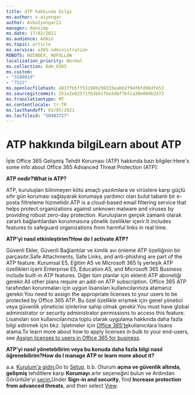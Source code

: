 ```yaml
---
title: ATP hakkında bilgi
ms.author: v-aiyengar
author: AshaIyengar21
manager: dansimp
ms.date: 17/02/2021
ms.audience: Admin
ms.topic: article
ms.service: o365-administration
ROBOTS: NOINDEX, NOFOLLOW
localization_priority: Normal
ms.collection: Adm_O365
ms.custom:
- "3100019"
- "7522"
ms.openlocfilehash: 4837fb5ff53198b290333eabb2f94f6fd96dfe53
ms.sourcegitcommit: 251e2e82571fb3bb1fbe3dbf7bfca30e004b3373
ms.translationtype: MT
ms.contentlocale: tr-TR
ms.lasthandoff: 03/05/2021
ms.locfileid: "50483727"
---
```

# <a name="learn-about-atp"></a><span data-ttu-id="53a68-102">ATP hakkında bilgi</span><span class="sxs-lookup"><span data-stu-id="53a68-102">Learn about ATP</span></span>

<span data-ttu-id="53a68-103">İşte Office 365 Gelişmiş Tehdit Koruması (ATP) hakkında bazı bilgiler:</span><span class="sxs-lookup"><span data-stu-id="53a68-103">Here's some info about Office 365 Advanced Threat Protection (ATP):</span></span>

<span data-ttu-id="53a68-104">**ATP nedir?**</span><span class="sxs-lookup"><span data-stu-id="53a68-104">**What is ATP?**</span></span>

<span data-ttu-id="53a68-105">ATP, kuruluşları bilinmeyen kötü amaçlı yazılımlara ve virüslere karşı güçlü sıfır gün koruması sağlayarak korumaya yardımcı olan bulut tabanlı bir e-posta filtreleme hizmetidir.</span><span class="sxs-lookup"><span data-stu-id="53a68-105">ATP is a cloud-based email filtering service that helps protect organizations against unknown malware and viruses by providing robust zero-day protection.</span></span> <span data-ttu-id="53a68-106">Kuruluşların gerçek zamanlı olarak zararlı bağlantılardan korunmasına yönelik özellikler içerir.</span><span class="sxs-lookup"><span data-stu-id="53a68-106">It includes features to safeguard organizations from harmful links in real time.</span></span>

<span data-ttu-id="53a68-107">**ATP'yi nasıl etkinleştirim?**</span><span class="sxs-lookup"><span data-stu-id="53a68-107">**How do I activate ATP?**</span></span>

<span data-ttu-id="53a68-108">Güvenli Ekler, Güvenli Bağlantılar ve kimlik avı önleme ATP özelliğinin bir parçasıtır.</span><span class="sxs-lookup"><span data-stu-id="53a68-108">Safe Attachments, Safe Links, and anti-phishing are part of the ATP feature.</span></span> <span data-ttu-id="53a68-109">Kurumsal E5, Eğitim A5 ve Microsoft 365 İş yerleşik ATP özellikleri içerir.</span><span class="sxs-lookup"><span data-stu-id="53a68-109">Enterprise E5, Education A5, and Microsoft 365 Business include built-in ATP features.</span></span> <span data-ttu-id="53a68-110">Diğer tüm planlar için eklenti ATP aboneliği gerekir.</span><span class="sxs-lookup"><span data-stu-id="53a68-110">All other plans require an add-on ATP subscription.</span></span> <span data-ttu-id="53a68-111">Office 365 ATP tarafından korunmaları için uygun lisansları kullanıcılarınıza atamanız gerekir.</span><span class="sxs-lookup"><span data-stu-id="53a68-111">You need to assign the appropriate licenses to your users to be protected by Office 365 ATP.</span></span> <span data-ttu-id="53a68-112">Bu özel özellikle erişmek için genel yönetici veya güvenlik yöneticisi izinlerine sahip olmak gerekir.</span><span class="sxs-lookup"><span data-stu-id="53a68-112">You must have global administrator or security administrator permissions to access this feature.</span></span> <span data-ttu-id="53a68-113">Lisansları son kullanıcılarınıza toplu olarak uygulama hakkında daha fazla bilgi edinmek için bkz. İşletmeler için [Office 365'te](https://go.microsoft.com/fwlink/?linkid=2093435)kullanıcılara lisans atama.</span><span class="sxs-lookup"><span data-stu-id="53a68-113">To learn more about how to apply licenses in bulk to your end-users, see [Assign licenses to users in Office 365 for business](https://go.microsoft.com/fwlink/?linkid=2093435).</span></span>

<span data-ttu-id="53a68-114">**ATP'yi nasıl yönetebilirim veya bu konuda daha fazla bilgi nasıl öğrenebilirim?**</span><span class="sxs-lookup"><span data-stu-id="53a68-114">**How do I manage ATP or learn more about it?**</span></span>

<span data-ttu-id="53a68-115">a.</span><span class="sxs-lookup"><span data-stu-id="53a68-115">a.</span></span> <span data-ttu-id="53a68-116">[Kurulum'a gidin.](https://go.microsoft.com/fwlink/p/?linkid=2075721)</span><span class="sxs-lookup"><span data-stu-id="53a68-116">Go to [Setup](https://go.microsoft.com/fwlink/p/?linkid=2075721).</span></span>
<span data-ttu-id="53a68-117">b.</span><span class="sxs-lookup"><span data-stu-id="53a68-117">b.</span></span> <span data-ttu-id="53a68-118">Oturum **açma ve güvenlik altında, gelişmiş** tehditlere karşı **Korumayı** artır seçeneğini bulun ve Ardından Görüntüle'yi [seçin.](https://go.microsoft.com/fwlink/?linkid=2109302)</span><span class="sxs-lookup"><span data-stu-id="53a68-118">Under **Sign-in and security**, find **Increase protection from advanced threats**, and then select [View](https://go.microsoft.com/fwlink/?linkid=2109302).</span></span>
